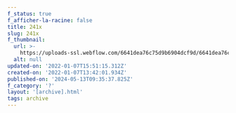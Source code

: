 ```yaml
---
f_status: true
f_afficher-la-racine: false
title: 241x
slug: 241x
f_thumbnail:
  url: >-
    https://uploads-ssl.webflow.com/6641dea76c75d9b6904dcf9d/6641dea76c75d9b6904dd35a_241.jpg
  alt: null
updated-on: '2022-01-07T15:51:15.312Z'
created-on: '2022-01-07T13:42:01.934Z'
published-on: '2024-05-13T09:35:37.825Z'
f_category: '?'
layout: '[archive].html'
tags: archive
---
```



